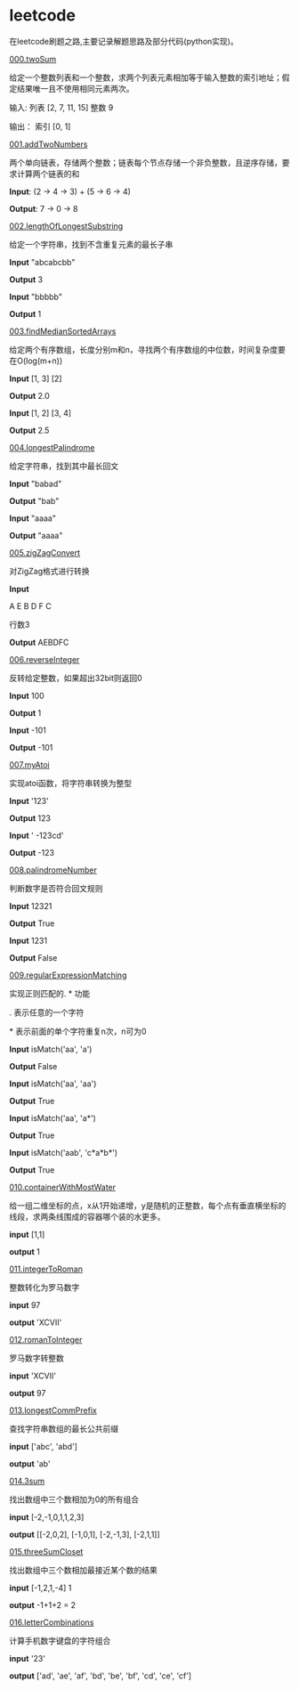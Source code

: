 leetcode
========

在leetcode刷题之路,主要记录解题思路及部分代码(python实现)。

[000.twoSum](https://github.com/tigeroses/leetcode/blob/master/000.twoSum/README.md)

给定一个整数列表和一个整数，求两个列表元素相加等于输入整数的索引地址；假定结果唯一且不使用相同元素两次。

输入:
列表 [2, 7, 11, 15]
整数 9

输出：
索引 [0, 1]

[001.addTwoNumbers](https://github.com/tigeroses/leetcode/blob/master/001.addTwoNumbers/README.md)

两个单向链表，存储两个整数；链表每个节点存储一个非负整数，且逆序存储，要求计算两个链表的和

**Input**: (2 -> 4 -> 3) + (5 -> 6 -> 4)

**Output**: 7 -> 0 -> 8

[002.lengthOfLongestSubstring](https://github.com/tigeroses/leetcode/blob/master/002.lengthOfLongestSubstring/README.md)

给定一个字符串，找到不含重复元素的最长子串

**Input** "abcabcbb"

**Output** 3

**Input** "bbbbb"

**Output** 1

[003.findMedianSortedArrays](https://github.com/tigeroses/leetcode/blob/master/003.findMedianSortedArrays/README.md)

给定两个有序数组，长度分别m和n，寻找两个有序数组的中位数，时间复杂度要在O(log(m+n))

**Input** [1, 3] [2]

**Output** 2.0

**Input** [1, 2] [3, 4]

**Output** 2.5

[004.longestPalindrome](https://github.com/tigeroses/leetcode/blob/master/004.longestPalindrome/README.md)

给定字符串，找到其中最长回文

**Input** "babad"

**Output** "bab"

**Input** "aaaa"

**Output** "aaaa"

[005.zigZagConvert](https://github.com/tigeroses/leetcode/blob/master/005.zigZagConvert/README.md)

对ZigZag格式进行转换

**Input** 

A   E
B D F
C

行数3

**Output** AEBDFC

[006.reverseInteger](https://github.com/tigeroses/leetcode/blob/master/006.reverseInteger/README.md)

反转给定整数，如果超出32bit则返回0

**Input** 100

**Output** 1

**Input** -101

**Output** -101

[007.myAtoi](https://github.com/tigeroses/leetcode/blob/master/007.myAtoi/README.md)

实现atoi函数，将字符串转换为整型

**Input** '123'

**Output** 123

**Input** '  -123cd'

**Output** -123

[008.palindromeNumber](https://github.com/tigeroses/leetcode/blob/master/008.palindromeNumber/README.md)

判断数字是否符合回文规则

**Input** 12321

**Output** True

**Input** 1231

**Output** False

[009.regularExpressionMatching](https://github.com/tigeroses/leetcode/blob/master/009.regularExpressionMatching/README.md)

实现正则匹配的. * 功能

. 表示任意的一个字符

\* 表示前面的单个字符重复n次，n可为0

**Input** isMatch('aa', 'a')

**Output** False

**Input** isMatch('aa', 'aa')

**Output** True

**Input** isMatch('aa', 'a\*')

**Output** True

**Input** isMatch('aab', 'c\*a\*b\*')

**Output** True

[010.containerWithMostWater](https://github.com/tigeroses/leetcode/blob/master/010.containerWithMostWater/README.md)

给一组二维坐标的点，x从1开始递增，y是随机的正整数，每个点有垂直横坐标的线段，求两条线围成的容器哪个装的水更多。

**input** [1,1]

**output** 1

[011.integerToRoman](https://github.com/tigeroses/leetcode/blob/master/011.integerToRoman/README.md)

整数转化为罗马数字

**input** 97

**output** 'XCVII'

[012.romanToInteger](https://github.com/tigeroses/leetcode/blob/master/012.romanToInteger/README.md)

罗马数字转整数

**input** 'XCVII'

**output** 97

[013.longestCommPrefix](https://github.com/tigeroses/leetcode/blob/master/013.longestCommPrefix/README.md)

查找字符串数组的最长公共前缀

**input** ['abc', 'abd']

**output** 'ab'

[014.3sum](https://github.com/tigeroses/leetcode/blob/master/014.3sum/README.md)

找出数组中三个数相加为0的所有组合

**input** [-2,-1,0,1,1,2,3]

**output** [[-2,0,2], [-1,0,1], [-2,-1,3], [-2,1,1]]

[015.threeSumCloset](https://github.com/tigeroses/leetcode/blob/master/015.threeSumCloset/README.md)

找出数组中三个数相加最接近某个数的结果

**input** [-1,2,1,-4]  1

**output** -1+1+2 = 2

[016.letterCombinations](https://github.com/tigeroses/leetcode/blob/master/016.letterCombinations/README.md)

计算手机数字键盘的字符组合

**input** '23'

**output** ['ad', 'ae', 'af', 'bd', 'be', 'bf', 'cd', 'ce', 'cf']
